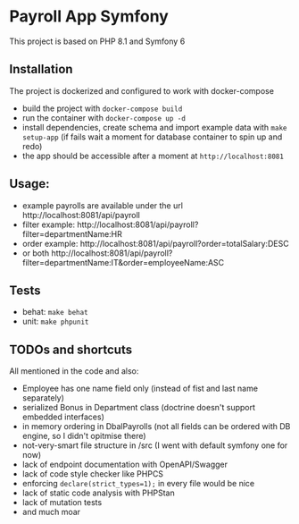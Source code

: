 # Payroll App Symfony

This project is based on PHP 8.1 and Symfony 6

## Installation

The project is dockerized and configured to work with docker-compose

- build the project with `docker-compose build`
- run the container with `docker-compose up -d`
- install dependencies, create schema and import example data with `make setup-app` (if fails wait a moment for database container to spin up and redo)
- the app should be accessible after a moment at `http://localhost:8081`

## Usage:

- example payrolls are available under the url http://localhost:8081/api/payroll
- filter example: http://localhost:8081/api/payroll?filter=departmentName:HR
- order example: http://localhost:8081/api/payroll?order=totalSalary:DESC
- or both http://localhost:8081/api/payroll?filter=departmentName:IT&order=employeeName:ASC

## Tests
- behat: `make behat`
- unit: `make phpunit`

## TODOs and shortcuts

All mentioned in the code and also:

- Employee has one name field only (instead of fist and last name separately)
- serialized Bonus in Department class (doctrine doesn't support embedded interfaces)
- in memory ordering in DbalPayrolls (not all fields can be ordered with DB engine, so I didn't opitmise there)
- not-very-smart file structure in /src (I went with default symfony one for now)
- lack of endpoint documentation with OpenAPI/Swagger
- lack of code style checker like PHPCS
- enforcing `declare(strict_types=1);` in every file would be nice
- lack of static code analysis with PHPStan
- lack of mutation tests
- and much moar
